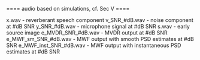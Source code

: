 
==== audio based on simulations, cf. Sec V ====

x.wav                     - reverberant speech component
v_SNR_#dB.wav             - noise component at #dB SNR
y_SNR_#dB.wav             - microphone signal at #dB SNR
s.wav                     - early source image
e_MVDR_SNR_#dB.wav        - MVDR output at #dB SNR
e_MWF_sm_SNR_#dB.wav      - MWF output with smooth PSD estimates at #dB SNR
e_MWF_inst_SNR_#dB.wav    - MWF output with instantaneous PSD estimates at #dB SNR
